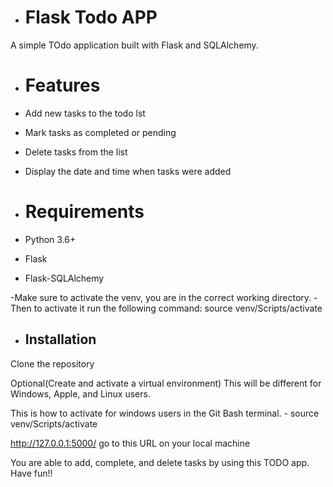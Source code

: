- # Flask Todo APP

A simple TOdo application built with Flask and SQLAlchemy.

- # Features

- Add new tasks to the todo lst
- Mark tasks as completed or pending
- Delete tasks from the list
- Display the date and time when tasks were added

- # Requirements

- Python 3.6+
- Flask
- Flask-SQLAlchemy

-Make sure to activate the venv, you are in the correct working directory.
-Then to activate it run the following command: source venv/Scripts/activate

- ## Installation
Clone the repository

Optional(Create and activate a virtual environment) This will be different for Windows, Apple, and Linux users.

This is how to activate for windows users in the Git Bash terminal. - source venv/Scripts/activate

http://127.0.0.1:5000/ go to this URL on your local machine

You are able to add, complete, and delete tasks by using this TODO app. Have fun!!

  
  


